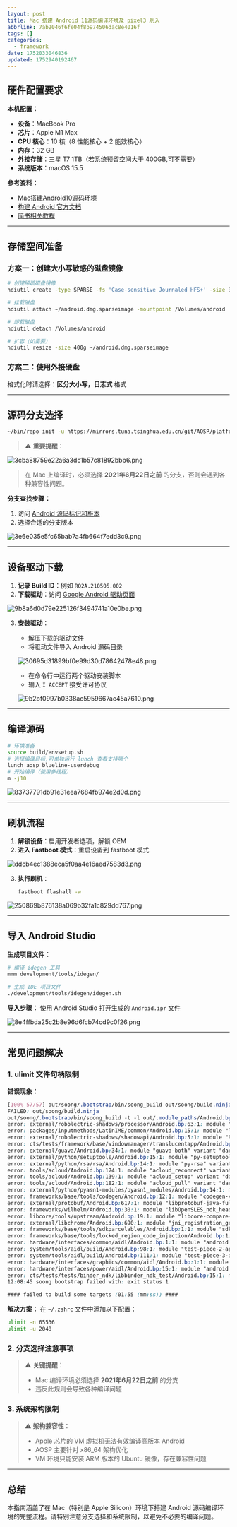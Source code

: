 ```yaml
---
layout: post
title: Mac 搭建 Android 11源码编译环境及 pixel3 刷入
abbrlink: 7ab2046f6fe04f8b974506dac8e4016f
tags: []
categories:
  - framework
date: 1752033046836
updated: 1752940192467
---
```


## 硬件配置要求

**本机配置：**

- **设备**：MacBook Pro
- **芯片**：Apple M1 Max
- **CPU 核心**：10 核（8 性能核心 + 2 能效核心）
- **内存**：32 GB
- **外接存储**：三星 T7 1TB（若系统预留空间大于 400GB,可不需要）
- **系统版本**：macOS 15.5

**参考资料：**

- [Mac搭建Android10源码环境](https://blog.csdn.net/weixin_45056333/article/details/132316267)
- [构建 Android 官方文档](https://source.android.com/docs/setup/build/building?hl=zh-cn)
- [简书相关教程](https://www.jianshu.com/p/df0dcc935cca)

***

## 存储空间准备

### 方案一：创建大小写敏感的磁盘镜像

```bash
# 创建稀疏磁盘镜像
hdiutil create -type SPARSE -fs 'Case-sensitive Journaled HFS+' -size 350g ~/android.dmg

# 挂载磁盘
hdiutil attach ~/android.dmg.sparseimage -mountpoint /Volumes/android

# 卸载磁盘
hdiutil detach /Volumes/android

# 扩容（如需要）
hdiutil resize -size 400g ~/android.dmg.sparseimage
```

### 方案二：使用外接硬盘

格式化时请选择：**区分大小写，日志式** 格式

***

## 源码分支选择

```bash
~/bin/repo init -u https://mirrors.tuna.tsinghua.edu.cn/git/AOSP/platform/manifest -b android-android-11.0.0_r36
```

> ⚠️ **重要提醒**：

![3cba88759e22a6a3dc1b57c81892bbb6.png](/resources/e2e2db729a084cc48788ead6bbe72e2e.png)

> 在 Mac 上编译时，必须选择 **2021年6月22日之前** 的分支，否则会遇到各种兼容性问题。

**分支查找步骤：**

1. 访问 [Android 源码标记和版本](https://source.android.com/docs/setup/reference/build-numbers?hl=zh-cn#source-code-tags-and-builds)
2. 选择合适的分支版本

![3e6e035e5fc65bab7a4fb664f7edd3c9.png](/resources/374983889f3d4cd892516b7e7c6828b7.png)

***

## 设备驱动下载

1. **记录 Build ID**：例如 `RQ2A.210505.002`
2. **下载驱动**：访问 [Google Android 驱动页面](https://developers.google.com/android/drivers?hl=zh-cn)

![9b8a6d0d79e225126f3494741a10e0be.png](/resources/4f2b21e07d7841ce81a6a6446a99bb9b.png)

3. **安装驱动**：

   - 解压下载的驱动文件
   - 将驱动文件导入 Android 源码目录

   ![30695d31899bf0e99d30d78642478e48.png](/resources/a9c5415554ab4748aaab455b8a60597d.png)

   - 在命令行中运行两个驱动安装脚本
   - 输入 `I ACCEPT` 接受许可协议

   ![9b2bf0997b0338ac5959667ac45a7610.png](/resources/1b8fcdf14e3d462ea255a9535130eced.png)

***

## 编译源码

```bash
# 环境准备
source build/envsetup.sh
# 选择编译目标,可单独运行 lunch 查看支持哪个
lunch aosp_blueline-userdebug 
# 开始编译（使用多线程）
m -j10
```

![83737791db91e31eea7684fb974e2d0d.png](/resources/2114469e03304aebb5b59baf6e3f0cce.png)

***

## 刷机流程

1. **解锁设备**：启用开发者选项，解锁 OEM
2. **进入 Fastboot 模式**：重启设备到 fastboot 模式

![ddcb4ec1388eca5f0aa4e16aed7583d3.png](/resources/8f22857cfd914a838f377b0daa037eed.png)

3. **执行刷机**：
   ```bash
   fastboot flashall -w
   ```

![250869b876138a069b32fa1c829dd767.png](/resources/cd8d5beede7149c1aeb2cc6debdfb284.png)

***

## 导入 Android Studio

**生成项目文件：**

```bash
# 编译 idegen 工具
mmm development/tools/idegen/

# 生成 IDE 项目文件
./development/tools/idegen/idegen.sh
```

**导入步骤：**
使用 Android Studio 打开生成的 `Android.ipr` 文件

![8e4ffbda25c2b8e96d6fcb74cd9c0f26.png](/resources/a9213fdf2a6a403e8d89a5deeebe59d1.png)

***

## 常见问题解决

### 1. ulimit 文件句柄限制

**错误现象：**

```css
[100% 57/57] out/soong/.bootstrap/bin/soong_build out/soong/build.ninja
FAILED: out/soong/build.ninja
out/soong/.bootstrap/bin/soong_build -t -l out/.module_paths/Android.bp.list -b out/soong -n out -d out/soong/build.ninja.d -globFile out/soong/.bootstrap/build-globs.ninja -o out/soong/build.ninja Android.bp
error: external/robolectric-shadows/processor/Android.bp:63:1: module "Robolectric_processor_tests_resources": glob: open /Volumes/android/Android11/external/robolectric-shadows/processor/src/test/resources/mock-source/org/robolectric/shadow: too many open files
error: packages/inputmethods/LatinIME/common/Android.bp:15:1: module "latinime-common" variant "darwin_common": glob: open /Volumes/android/Android11/packages/inputmethods/LatinIME/common/src: too many open files
error: external/robolectric-shadows/shadowapi/Android.bp:5:1: module "Robolectric_shadowapi" variant "darwin_common": glob: open /Volumes/android/Android11/external/robolectric-shadows/shadowapi/src/main/java: too many open files
error: cts/tests/framework/base/windowmanager/translucentapp/Android.bp:15:1: module "cts-wm-translucent-app": glob: open /Volumes/android/Android11/cts/tests/framework/base/windowmanager/translucentapp/src/android/server: too many open files
error: external/guava/Android.bp:34:1: module "guava-both" variant "darwin_common": glob: fcntl: too many open files
error: external/python/setuptools/Android.bp:15:1: module "py-setuptools" variant "darwin_x86_64_PY2": glob: open /Volumes/android/Android11/external/python/setuptools/pkg_resources/_vendor: too many open files
error: external/python/rsa/rsa/Android.bp:14:1: module "py-rsa" variant "darwin_x86_64_PY2": doesn't have any source files!
error: tools/acloud/Android.bp:174:1: module "acloud_reconnect" variant "darwin_x86_64_PY2": doesn't have any source files!
error: tools/acloud/Android.bp:139:1: module "acloud_setup" variant "darwin_x86_64_PY2": doesn't have any source files!
error: tools/acloud/Android.bp:182:1: module "acloud_pull" variant "darwin_x86_64_PY2": doesn't have any source files!
error: external/python/pyasn1-modules/pyasn1_modules/Android.bp:14:1: module "py-pyasn1-modules" variant "darwin_x86_64_PY2": doesn't have any source files!
error: frameworks/base/tools/codegen/Android.bp:12:1: module "codegen-version-info" variant "darwin_common": glob: fcntl: too many open files
error: external/protobuf/Android.bp:617:1: module "libprotobuf-java-full" variant "darwin_common": glob: fcntl: too many open files
error: frameworks/wilhelm/Android.bp:30:1: module "libOpenSLES_ndk_headers": srcs ["include/SLES/**/*.h"] matched zero files
error: libcore/tools/upstream/Android.bp:19:1: module "libcore-compare-upstreams" variant "darwin_common": glob: fcntl: too many open files
error: external/libchrome/Android.bp:690:1: module "jni_registration_generator" variant "darwin_x86_64_PY2": glob: fcntl: too many open files
error: frameworks/base/tools/sdkparcelables/Android.bp:1:1: module "sdkparcelables" variant "darwin_common": glob: fcntl: too many open files
error: frameworks/base/tools/locked_region_code_injection/Android.bp:1:1: module "lockedregioncodeinjection" variant "darwin_common": glob: fcntl: too many open files
error: hardware/interfaces/common/aidl/Android.bp:1:1: module "android.hardware.common-api" (created by module "android.hardware.common_interface"): glob: open /Volumes/android/Android11/hardware/interfaces/common/aidl/aidl_api/android.hardware.common/current: too many open files
error: system/tools/aidl/build/Android.bp:98:1: module "test-piece-2-api" (created by module "test-piece-2_interface"): glob: open /Volumes/android/Android11/system/tools/aidl/build/aidl_api/test-piece-2/current: too many open files
error: system/tools/aidl/build/Android.bp:111:1: module "test-piece-3-api" (created by module "test-piece-3_interface"): glob: fcntl: too many open files
error: hardware/interfaces/graphics/common/aidl/Android.bp:1:1: module "android.hardware.graphics.common-api" (created by module "android.hardware.graphics.common_interface"): glob: open /Volumes/android/Android11/hardware/interfaces/graphics/common/aidl/aidl_api/android.hardware.graphics.common/current: too many open files
error: hardware/interfaces/power/aidl/Android.bp:15:1: module "android.hardware.power-api" (created by module "android.hardware.power_interface"): glob: fcntl: too many open files
error: cts/tests/tests/binder_ndk/libbinder_ndk_test/Android.bp:15:1: module "libbinder_ndk_test_interface-api" (created by module "libbinder_ndk_test_interface_interface"): glob: open /Volumes/android/Android11/cts/tests/tests/binder_ndk/libbinder_ndk_test/aidl_api/libbinder_ndk_test_interface/current: too many open files
12:08:45 soong bootstrap failed with: exit status 1

#### failed to build some targets (01:55 (mm:ss)) ####
```

**解决方案：**
在 `~/.zshrc` 文件中添加以下配置：

```bash
ulimit -n 65536
ulimit -u 2048
```

### 2. 分支选择注意事项

> ⚠️ **关键提醒**：
>
> - Mac 编译环境必须选择 **2021年6月22日之前** 的分支
> - 违反此规则会导致各种编译问题

### 3. 系统架构限制

> ⚠️ **架构兼容性**：
>
> - Apple 芯片的 VM 虚拟机无法有效编译高版本 Android
> - AOSP 主要针对 x86\_64 架构优化
> - VM 环境只能安装 ARM 版本的 Ubuntu 镜像，存在兼容性问题

***

## 总结

本指南涵盖了在 Mac（特别是 Apple Silicon）环境下搭建 Android 源码编译环境的完整流程。请特别注意分支选择和系统限制，以避免不必要的编译问题。
